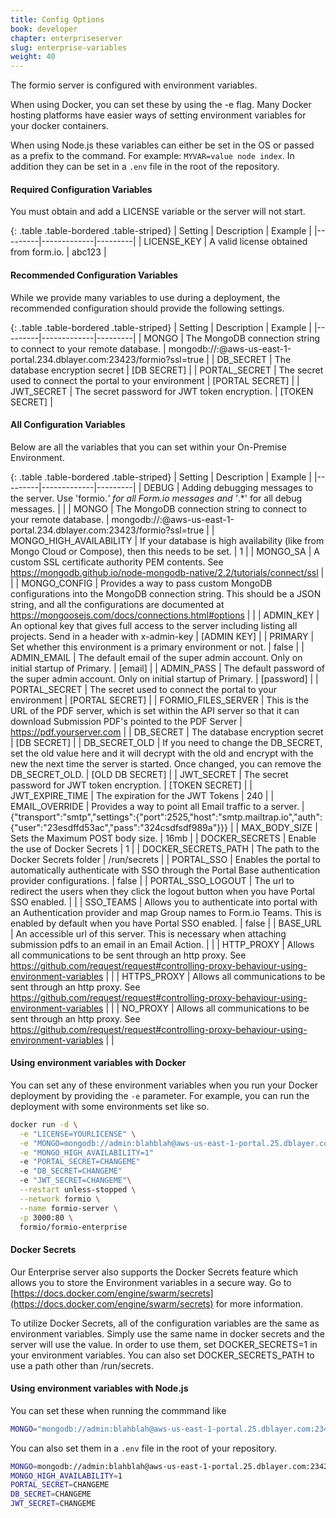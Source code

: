 ```yaml
---
title: Config Options
book: developer
chapter: enterpriseserver
slug: enterprise-variables
weight: 40
---
```

The formio server is configured with environment variables.

When using Docker, you can set these by using the -e flag. Many Docker hosting platforms have easier ways of setting environment variables for your docker containers.

When using Node.js these variables can either be set in the OS or passed as a prefix to the command. For example: ```MYVAR=value node index```. In addition they can be set in a ```.env``` file in the root of the repository.

#### Required Configuration Variables
You must obtain and add a LICENSE variable or the server will not start.

{: .table .table-bordered .table-striped}
| Setting | Description | Example |
|---------|-------------|---------|
| LICENSE_KEY | A valid license obtained from form.io. | abc123 |


#### Recommended Configuration Variables
While we provide many variables to use during a deployment, the recommended configuration should provide the following settings.

{: .table .table-bordered .table-striped}
| Setting | Description | Example |
|---------|-------------|---------|
| MONGO | The MongoDB connection string to connect to your remote database. | mongodb://<username>:<password>@aws-us-east-1-portal.234.dblayer.com:23423/formio?ssl=true |
| DB_SECRET | The database encryption secret | [DB SECRET] |
| PORTAL_SECRET | The secret used to connect the portal to your environment | [PORTAL SECRET] |
| JWT_SECRET | The secret password for JWT token encryption. | [TOKEN SECRET] |

#### All Configuration Variables

Below are all the variables that you can set within your On-Premise Environment.

{: .table .table-bordered .table-striped}
| Setting | Description | Example |
|---------|-------------|---------|
| DEBUG | Adding debugging messages to the server. Use 'formio.*' for all Form.io messages and '*.*' for all debug messages. | |
| MONGO | The MongoDB connection string to connect to your remote database. | mongodb://<username>:<password>@aws-us-east-1-portal.234.dblayer.com:23423/formio?ssl=true |
| MONGO_HIGH_AVAILABILITY | If your database is high availability (like from Mongo Cloud or Compose), then this needs to be set. | 1 |
| MONGO_SA | A custom SSL certificate authority PEM contents. See https://mongodb.github.io/node-mongodb-native/2.2/tutorials/connect/ssl | |
| MONGO_CONFIG | Provides a way to pass custom MongoDB configurations into the MongoDB connection string. This should be a JSON string, and all the configurations are documented at https://mongoosejs.com/docs/connections.html#options | |
| ADMIN_KEY | An optional key that gives full access to the server including listing all projects. Send in a header with x-admin-key | [ADMIN KEY] |
| PRIMARY | Set whether this environment is a primary environment or not. | false |
| ADMIN_EMAIL | The default email of the super admin account. Only on initial startup of Primary. | [email] |
| ADMIN_PASS | The default password of the super admin account. Only on initial startup of Primary. | [password] |
| PORTAL_SECRET | The secret used to connect the portal to your environment | [PORTAL SECRET] |
| FORMIO_FILES_SERVER | This is the URL of the PDF server, which is set within the API server so that it can download Submission PDF's pointed to the PDF Server | https://pdf.yourserver.com |
| DB_SECRET | The database encryption secret | [DB SECRET] |
| DB_SECRET_OLD | If you need to change the DB_SECRET, set the old value here and it will decrypt with the old and encrypt with the new the next time the server is started. Once changed, you can remove the DB_SECRET_OLD. | [OLD DB SECRET] |
| JWT_SECRET | The secret password for JWT token encryption. | [TOKEN SECRET] |
| JWT_EXPIRE_TIME | The expiration for the JWT Tokens | 240 |
| EMAIL_OVERRIDE | Provides a way to point all Email traffic to a server. | {"transport":"smtp","settings":{"port":2525,"host":"smtp.mailtrap.io","auth":{"user":"23esdffd53ac","pass":"324csdfsdf989a"}}} |
| MAX_BODY_SIZE | Sets the Maximum POST body size. | 16mb |
| DOCKER_SECRETS | Enable the use of Docker Secrets | 1 |
| DOCKER_SECRETS_PATH | The path to the Docker Secrets folder | /run/secrets |
| PORTAL_SSO | Enables the portal to automatically authenticate with SSO through the Portal Base authentication provider configurations. | false |
| PORTAL_SSO_LOGOUT | The url to redirect the users when they click the logout button when you have Portal SSO enabled. | |
| SSO_TEAMS | Allows you to authenticate into portal with an Authentication provider and map Group names to Form.io Teams. This is enabled by default when you have Portal SSO enabled. | false |
| BASE_URL | An accessible url of this server. This is necessary when attaching submission pdfs to an email in an Email Action. | |
| HTTP_PROXY | Allows all communications to be sent through an http proxy. See https://github.com/request/request#controlling-proxy-behaviour-using-environment-variables | |
| HTTPS_PROXY | Allows all communications to be sent through an http proxy. See https://github.com/request/request#controlling-proxy-behaviour-using-environment-variables | |
| NO_PROXY | Allows all communications to be sent through an http proxy. See https://github.com/request/request#controlling-proxy-behaviour-using-environment-variables | |

#### Using environment variables with Docker

You can set any of these environment variables when you run your Docker deployment by providing the ```-e``` parameter. For example, you can run the deployment with some environments set like so.

```bash
docker run -d \
  -e "LICENSE=YOURLICENSE" \
  -e "MONGO=mongodb://admin:blahblah@aws-us-east-1-portal.25.dblayer.com:234234,aws-us-east-1-portal.26.dblayer.com:234234/formio?ssl=true"\
  -e "MONGO_HIGH_AVAILABILITY=1"
  -e "PORTAL_SECRET=CHANGEME"
  -e "DB_SECRET=CHANGEME"
  -e "JWT_SECRET=CHANGEME"\
  --restart unless-stopped \
  --network formio \
  --name formio-server \
  -p 3000:80 \
  formio/formio-enterprise
```

#### Docker Secrets
Our Enterprise server also supports the Docker Secrets feature which allows you to store the Environment variables in a secure way. Go to [https://docs.docker.com/engine/swarm/secrets](https://docs.docker.com/engine/swarm/secrets) for more information.

To utilize Docker Secrets, all of the configuration variables are the same as environment variables. Simply use the same name in docker secrets and the server will use the value. In order to use them, set DOCKER_SECRETS=1 in your environment variables. You can also set DOCKER_SECRETS_PATH to use a path other than /run/secrets.

#### Using environment variables with Node.js

You can set these when running the commmand like

```bash
MONGO="mongodb://admin:blahblah@aws-us-east-1-portal.25.dblayer.com:234234,aws-us-east-1-portal.26.dblayer.com:234234/formio?ssl=true node index"
```

You can also set them in a ```.env``` file in the root of your repository.

```bash
MONGO=mongodb://admin:blahblah@aws-us-east-1-portal.25.dblayer.com:234234,aws-us-east-1-portal.26.dblayer.com:234234/formio?ssl=true
MONGO_HIGH_AVAILABILITY=1
PORTAL_SECRET=CHANGEME
DB_SECRET=CHANGEME
JWT_SECRET=CHANGEME
```
